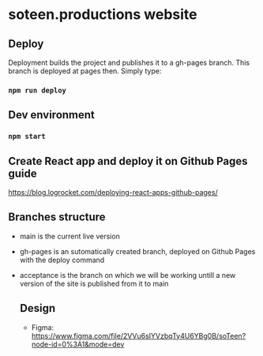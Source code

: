 <!-- # Getting Started with Create React App

This project was bootstrapped with [Create React App](https://github.com/facebook/create-react-app).

## Available Scripts

In the project directory, you can run:

### `npm start` -->

# soteen.productions website

## Deploy

Deployment builds the project and publishes it to a gh-pages branch. This branch is deployed at pages then. Simply type:

### `npm run deploy`

## Dev environment

### `npm start`

## Create React app and deploy it on Github Pages guide

https://blog.logrocket.com/deploying-react-apps-github-pages/

## Branches structure

- main is the current live version
- gh-pages is an sutomatically created branch, deployed on Github Pages with the deploy command
- acceptance is the branch on which we will be working untill a new version of the site is published from it to main

  ## Design

  - Figma: https://www.figma.com/file/2VVu6sIYVzbqTy4U6YBg0B/soTeen?node-id=0%3A1&mode=dev
